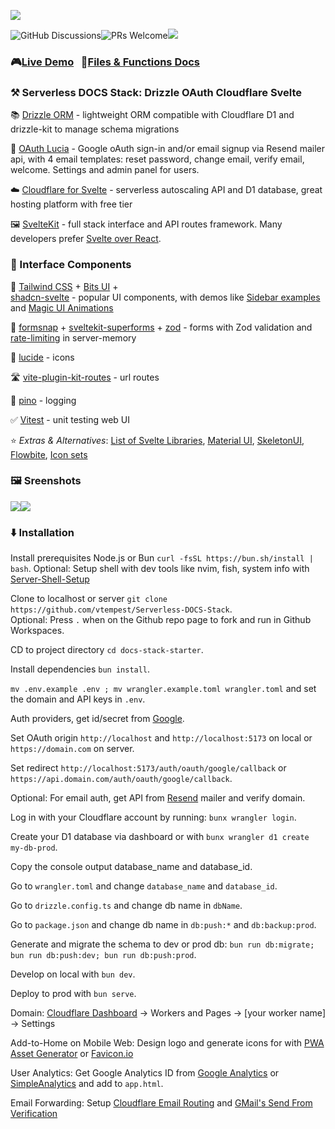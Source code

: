 ![](https://i.imgur.com/6r83blS.png)

![GitHub Discussions](https://img.shields.io/github/discussions/vtempest/Serverless-DOCS-Stack)![PRs Welcome](https://img.shields.io/badge/PRs-welcome-brightgreen.svg?style=flat-square)![](https://github.com/codespaces/badge.svg)

### 🎮[Live Demo](https://serverless-docs-stack.vtempest.workers.dev)   📑[Files & Functions Docs](https://vtempest.github.io/Serverless-DOCS-Stack/)

### ⚒️ Serverless DOCS Stack: Drizzle OAuth Cloudflare Svelte

📚 [Drizzle ORM](https://orm.drizzle.team/kit-docs/quick) - lightweight ORM compatible with Cloudflare D1 and drizzle-kit to manage schema migrations

👤 [OAuth Lucia](https://github.com/lucia-auth/lucia) - Google oAuth sign-in and/or email signup via Resend mailer api, with 4 email templates: reset password, change email, verify email, welcome. Settings and admin panel for users.

☁️ [Cloudflare for Svelte](https://developers.cloudflare.com/pages/framework-guides/deploy-a-svelte-site/) - serverless autoscaling API and D1 database, great hosting platform with free tier

🖼️ [SvelteKit](https://github.com/sveltejs/kit) - full stack interface and API routes framework. Many developers prefer [Svelte over React](https://shakuro.com/blog/svelte-vs-react).

### 🧩 Interface Components

🎨 [Tailwind CSS](https://github.com/tailwindlabs/tailwindcss) + [Bits UI](https://github.com/huntabyte/bits-ui) +  
[shadcn-svelte](https://github.com/huntabyte/shadcn-svelte) - popular UI components, with demos like [Sidebar examples](https://next.shadcn-svelte.com/blocks) and [Magic UI Animations](https://animation-svelte.vercel.app/magic)

📝 [formsnap](https://github.com/svecosystem/formsnap) + [sveltekit-superforms](https://github.com/ciscoheat/sveltekit-superforms) + [zod](https://github.com/colinhacks/zod) - forms with Zod validation and [rate-limiting](https://github.com/ciscoheat/sveltekit-rate-limiter) in server-memory

📱 [lucide](https://github.com/lucide-icons/lucide) - icons

🛣️ [vite-plugin-kit-routes](https://github.com/jycouet/kitql/tree/main/packages/vite-plugin-kit-routes) - url routes

🌲 [pino](https://github.com/pinojs/pino) - logging

✅ [Vitest](https://vitest.dev/guide/ui) - unit testing web UI

⭐ _Extras & Alternatives_: [List of Svelte Libraries](https://github.com/TheComputerM/awesome-svelte#ui-libraries), [Material UI](https://sveltematerialui.com/INSTALL.md), [SkeletonUI](https://www.skeleton.dev/components/app-rail), [Flowbite](https://flowbite-svelte.com/docs/pages/introduction), [Icon sets](https://www.svgrepo.com/collections)

### 🖼️ Sreenshots

![](https://i.imgur.com/jIaL6yP.png)![](https://i.imgur.com/NlkjlWI.png)

### ⬇️ Installation

Install prerequisites Node.js or Bun `curl -fsSL https://bun.sh/install | bash`. Optional: Setup shell with dev tools like nvim, fish, system info with [Server-Shell-Setup](https://github.com/vtempest/Server-Shell-Setup)

Clone to localhost or server `git clone https://github.com/vtempest/Serverless-DOCS-Stack`.  
Optional: Press `.` when on the Github repo page to fork and run in Github Workspaces.

CD to project directory `cd docs-stack-starter`.

Install dependencies `bun install`.

`mv .env.example .env ; mv wrangler.example.toml wrangler.toml` and set the domain and API keys in `.env`.

Auth providers, get id/secret from [Google](https://console.cloud.google.com/apis/credentials).

Set OAuth origin `http://localhost` and `http://localhost:5173` on local or `https://domain.com` on server.

Set redirect `http://localhost:5173/auth/oauth/google/callback` or `https://api.domain.com/auth/oauth/google/callback`.

Optional: For email auth, get API from [Resend](https://resend.com/api-keys) mailer and verify domain.

Log in with your Cloudflare account by running: `bunx wrangler login`.

Create your D1 database via dashboard or with `bunx wrangler d1 create my-db-prod`.

Copy the console output database\_name and database\_id.

Go to `wrangler.toml` and change `database_name` and `database_id`.

Go to `drizzle.config.ts` and change db name in `dbName`.

Go to `package.json` and change db name in `db:push:*` and `db:backup:prod`.

Generate and migrate the schema to dev or prod db: `bun run db:migrate; bun run db:push:dev; bun run db:push:prod`.

Develop on local with `bun dev`.

Deploy to prod with `bun serve`.

Domain: [Cloudflare Dashboard](https://dash.cloudflare.com) -> Workers and Pages -> \[your worker name\] -> Settings

Add-to-Home on Mobile Web: Design logo and generate icons for with [PWA Asset Generator](https://github.com/elegantapp/pwa-asset-generator) or [Favicon.io](https://favicon.io)

User Analytics: Get Google Analytics ID from [Google Analytics](https://support.google.com/analytics/answer/9539598?hl=en) or [SimpleAnalytics](https://www.simpleanalytics.com) and add to `app.html`.

Email Forwarding: Setup [Cloudflare Email Routing](https://blog.cloudflare.com/introducing-email-routing/) and [GMail's Send From Verification](https://support.google.com/mail/answer/22370?hl=en)